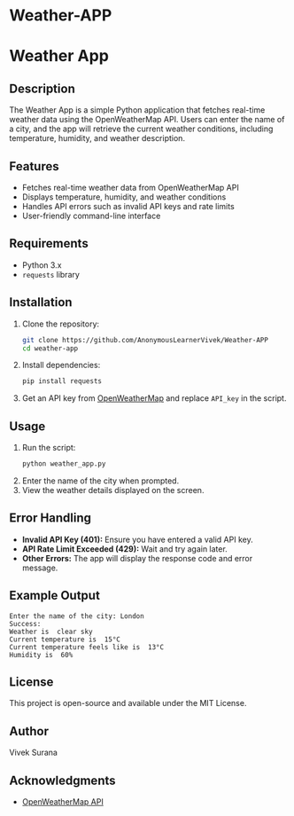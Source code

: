# Weather-APP

# Weather App

## Description
The Weather App is a simple Python application that fetches real-time weather data using the OpenWeatherMap API. Users can enter the name of a city, and the app will retrieve the current weather conditions, including temperature, humidity, and weather description.

## Features
- Fetches real-time weather data from OpenWeatherMap API
- Displays temperature, humidity, and weather conditions
- Handles API errors such as invalid API keys and rate limits
- User-friendly command-line interface

## Requirements
- Python 3.x
- `requests` library

## Installation
1. Clone the repository:
   ```sh
   git clone https://github.com/AnonymousLearnerVivek/Weather-APP
   cd weather-app
   ```
2. Install dependencies:
   ```sh
   pip install requests
   ```
3. Get an API key from [OpenWeatherMap](https://openweathermap.org/api) and replace `API_key` in the script.

## Usage
1. Run the script:
   ```sh
   python weather_app.py
   ```
2. Enter the name of the city when prompted.
3. View the weather details displayed on the screen.

## Error Handling
- **Invalid API Key (401):** Ensure you have entered a valid API key.
- **API Rate Limit Exceeded (429):** Wait and try again later.
- **Other Errors:** The app will display the response code and error message.

## Example Output
```
Enter the name of the city: London
Success:
Weather is  clear sky
Current temperature is  15°C
Current temperature feels like is  13°C
Humidity is  60%
```

## License
This project is open-source and available under the MIT License.

## Author
Vivek Surana

## Acknowledgments
- [OpenWeatherMap API](https://openweathermap.org/api)

